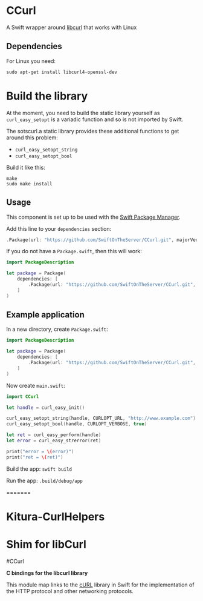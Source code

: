 # CCurl

A Swift wrapper around [libcurl][1] that works with Linux

## Dependencies

For Linux you need:

`sudo apt-get install libcurl4-openssl-dev`


# Build the library

At the moment, you need to build the static library yourself as `curl_easy_setopt`
is a variadic function and so is not imported by Swift.

The sotscurl.a static library provides these additional functions to get around
this problem:

* `curl_easy_setopt_string`
* `curl_easy_setopt_bool`


Build it like this:

```
make
sudo make install
```



## Usage

This component is set up to be used with the [Swift Package Manager][2].

Add this line to your `dependencies` section:

```swift
.Package(url: "https://github.com/SwiftOnTheServer/CCurl.git", majorVersion: 1)
```

If you do not have a `Package.swift`, then this will work:

```swift
import PackageDescription

let package = Package(
    dependencies: [
        .Package(url: "https://github.com/SwiftOnTheServer/CCurl.git", majorVersion: 1)
    ]
)
```


## Example application

In a new directory, create `Package.swift`:


```swift
import PackageDescription

let package = Package(
    dependencies: [
        .Package(url: "https://github.com/SwiftOnTheServer/CCurl.git", versions: Version(0,0,1)..<Version(2,0,0))
    ]
)
```

Now create `main.swift`:

```swift
import CCurl

let handle = curl_easy_init()

curl_easy_setopt_string(handle, CURLOPT_URL, "http://www.example.com")
curl_easy_setopt_bool(handle, CURLOPT_VERBOSE, true)

let ret = curl_easy_perform(handle)
let error = curl_easy_strerror(ret)

print("error = \(error)")
print("ret = \(ret)")
```

Build the app: `swift build`

Run the app: `.build/debug/app`


[1]: http://curl.haxx.se/libcurl/
[2]: https://swift.org/package-manager/
=======
# Kitura-CurlHelpers
Shim for libCurl
=======
#CCurl

**C bindings for the libcurl library**

This module map links to the [cURL](https://curl.haxx.se/) library in Swift for the implementation of the HTTP protocol and other networking protocols.
